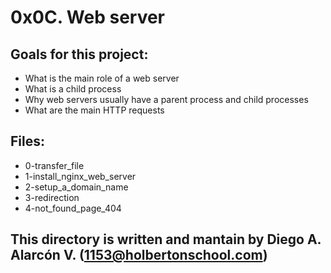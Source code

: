 # 0x0C. Web server

## Goals for this project:
- What is the main role of a web server
- What is a child process
- Why web servers usually have a parent process and child processes
- What are the main HTTP requests

## Files:
- 0-transfer_file
- 1-install_nginx_web_server
- 2-setup_a_domain_name
- 3-redirection
- 4-not_found_page_404

## This directory is written and mantain by Diego A. Alarcón V. (1153@holbertonschool.com)

